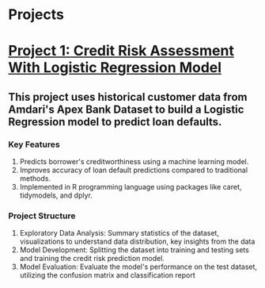 
# Projects

# [Project 1: Credit Risk Assessment With Logistic Regression Model](https://github.com/DeborahAywa/Credit-Risk-Assessment/blob/main/Credit_Risk_Assessment_Using_Logistic_Regression_.ipynb)
## This project uses historical customer data from Amdari's Apex Bank Dataset to build a Logistic Regression model to predict loan defaults.
### Key Features
1. Predicts borrower's creditworthiness using a machine learning model.
2. Improves accuracy of loan default predictions compared to traditional methods.
3. Implemented in R programming language using packages like caret, tidymodels, and dplyr.

### Project Structure
1. Exploratory Data Analysis: Summary statistics of the dataset, visualizations to understand data distribution, key insights from the data
2. Model Development: Splitting the dataset into training and testing sets and training the credit risk prediction model.
3. Model Evaluation: Evaluate the model's performance on the test dataset, utilizing the confusion matrix and classification report


 
